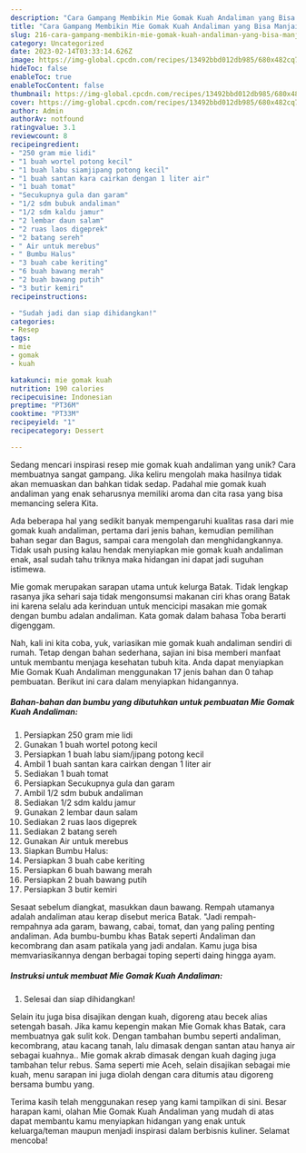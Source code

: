 ```yaml
---
description: "Cara Gampang Membikin Mie Gomak Kuah Andaliman yang Bisa Manjain Lidah"
title: "Cara Gampang Membikin Mie Gomak Kuah Andaliman yang Bisa Manjain Lidah"
slug: 216-cara-gampang-membikin-mie-gomak-kuah-andaliman-yang-bisa-manjain-lidah
category: Uncategorized
date: 2023-02-14T03:33:14.626Z
image: https://img-global.cpcdn.com/recipes/13492bbd012db985/680x482cq70/mie-gomak-kuah-andaliman-foto-resep-utama.jpg
hideToc: false
enableToc: true
enableTocContent: false
thumbnail: https://img-global.cpcdn.com/recipes/13492bbd012db985/680x482cq70/mie-gomak-kuah-andaliman-foto-resep-utama.jpg
cover: https://img-global.cpcdn.com/recipes/13492bbd012db985/680x482cq70/mie-gomak-kuah-andaliman-foto-resep-utama.jpg
author: Admin
authorAv: notfound
ratingvalue: 3.1
reviewcount: 8
recipeingredient:
- "250 gram mie lidi"
- "1 buah wortel potong kecil"
- "1 buah labu siamjipang potong kecil"
- "1 buah santan kara cairkan dengan 1 liter air"
- "1 buah tomat"
- "Secukupnya gula dan garam"
- "1/2 sdm bubuk andaliman"
- "1/2 sdm kaldu jamur"
- "2 lembar daun salam"
- "2 ruas laos digeprek"
- "2 batang sereh"
- " Air untuk merebus"
- " Bumbu Halus"
- "3 buah cabe keriting"
- "6 buah bawang merah"
- "2 buah bawang putih"
- "3 butir kemiri"
recipeinstructions:

- "Sudah jadi dan siap dihidangkan!"
categories:
- Resep
tags:
- mie
- gomak
- kuah

katakunci: mie gomak kuah 
nutrition: 190 calories
recipecuisine: Indonesian
preptime: "PT36M"
cooktime: "PT33M"
recipeyield: "1"
recipecategory: Dessert

---
```





Sedang mencari inspirasi resep mie gomak kuah andaliman yang unik? Cara membuatnya sangat gampang. Jika keliru mengolah maka hasilnya tidak akan memuaskan dan bahkan tidak sedap. Padahal mie gomak kuah andaliman yang enak seharusnya memiliki aroma dan cita rasa yang bisa memancing selera Kita.





Ada beberapa hal yang sedikit banyak mempengaruhi kualitas rasa dari mie gomak kuah andaliman, pertama dari jenis bahan, kemudian pemilihan bahan segar dan Bagus, sampai cara mengolah dan menghidangkannya. Tidak usah pusing kalau hendak menyiapkan mie gomak kuah andaliman enak,      asal sudah tahu triknya maka hidangan ini dapat jadi suguhan istimewa.














Mie gomak merupakan sarapan utama untuk kelurga Batak. Tidak lengkap rasanya jika sehari saja tidak mengonsumsi makanan ciri khas orang Batak ini karena selalu ada kerinduan untuk mencicipi masakan mie gomak dengan bumbu adalan andaliman. Kata gomak dalam bahasa Toba berarti digenggam.






Nah, kali ini kita coba, yuk, variasikan mie gomak kuah andaliman sendiri di rumah. Tetap dengan bahan sederhana, sajian ini bisa memberi manfaat untuk membantu menjaga kesehatan tubuh kita. Anda dapat menyiapkan Mie Gomak Kuah Andaliman menggunakan 17 jenis bahan dan 0 tahap pembuatan. Berikut ini cara dalam menyiapkan hidangannya.

<!--inarticleads1-->

##### Bahan-bahan dan bumbu yang dibutuhkan untuk pembuatan Mie Gomak Kuah Andaliman:

1. Persiapkan 250 gram mie lidi
1. Gunakan 1 buah wortel potong kecil
1. Persiapkan 1 buah labu siam/jipang potong kecil
1. Ambil 1 buah santan kara cairkan dengan 1 liter air
1. Sediakan 1 buah tomat
1. Persiapkan Secukupnya gula dan garam
1. Ambil 1/2 sdm bubuk andaliman
1. Sediakan 1/2 sdm kaldu jamur
1. Gunakan 2 lembar daun salam
1. Sediakan 2 ruas laos digeprek
1. Sediakan 2 batang sereh
1. Gunakan  Air untuk merebus
1. Siapkan  Bumbu Halus:
1. Persiapkan 3 buah cabe keriting
1. Persiapkan 6 buah bawang merah
1. Persiapkan 2 buah bawang putih
1. Persiapkan 3 butir kemiri


Sesaat sebelum diangkat, masukkan daun bawang. Rempah utamanya adalah andaliman atau kerap disebut merica Batak. &#34;Jadi rempah-rempahnya ada garam, bawang, cabai, tomat, dan yang paling penting andaliman. Ada bumbu-bumbu khas Batak seperti Andaliman dan kecombrang dan asam patikala yang jadi andalan. Kamu juga bisa memvariasikannya dengan berbagai toping seperti daing hingga ayam. 

<!--inarticleads2-->

##### Instruksi untuk membuat Mie Gomak Kuah Andaliman:


1. Selesai dan siap dihidangkan!

Selain itu juga bisa disajikan dengan kuah, digoreng atau becek alias setengah basah. Jika kamu kepengin makan Mie Gomak khas Batak, cara membuatnya gak sulit kok. Dengan tambahan bumbu seperti andaliman, kecombrang, atau kacang tanah, lalu dimasak dengan santan atau hanya air sebagai kuahnya.. Mie gomak akrab dimasak dengan kuah daging juga tambahan telur rebus. Sama seperti mie Aceh, selain disajikan sebagai mie kuah, menu sarapan ini juga diolah dengan cara ditumis atau digoreng bersama bumbu yang. 

Terima kasih telah menggunakan resep yang kami tampilkan di sini. Besar harapan kami, olahan Mie Gomak Kuah Andaliman yang mudah di atas dapat membantu kamu menyiapkan hidangan yang enak untuk keluarga/teman maupun menjadi inspirasi dalam berbisnis kuliner. Selamat mencoba!
